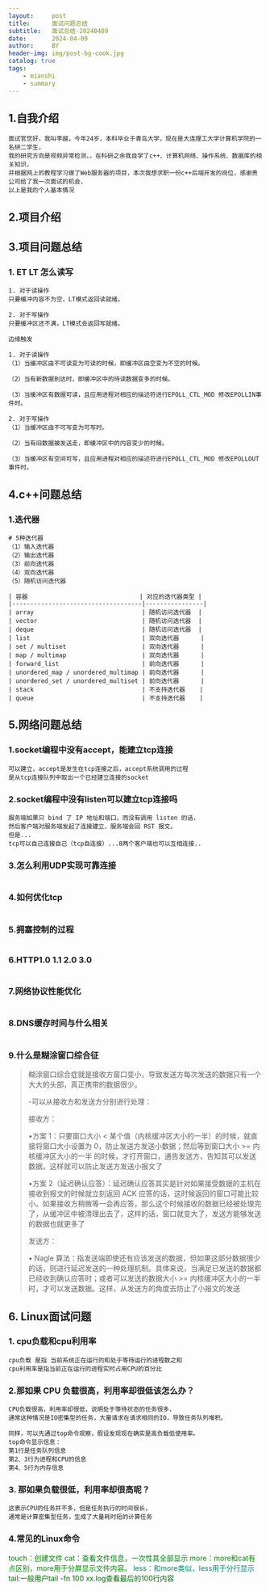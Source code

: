```yaml
---
layout:     post
title:      面试问题总结
subtitle:   面试总结-20240409
date:       2024-04-09
author:     BY
header-img: img/post-bg-cook.jpg
catalog: true
tags:
    - mianshi
    - summary
---
```



## 1.自我介绍

```
面试官您好，我叫李越，今年24岁，本科毕业于青岛大学，现在是大连理工大学计算机学院的一名研二学生，
我的研究方向是视频异常检测，，在科研之余我自学了c++、计算机网络、操作系统、数据库的相关知识，
并根据网上的教程学习做了Web服务器的项目，本次我想求职一份c++后端开发的岗位，感谢贵公司给了我一次面试的机会，
以上是我的个人基本情况
```

## 2.项目介绍

## 3.项目问题总结

### 1. ET LT 怎么读写

```水平触发
1. 对于读操作
只要缓冲内容不为空，LT模式返回读就绪。

2. 对于写操作
只要缓冲区还不满，LT模式会返回写就绪。

边缘触发

1. 对于读操作
（1）当缓冲区由不可读变为可读的时候，即缓冲区由空变为不空的时候。

（2）当有新数据到达时，即缓冲区中的待读数据变多的时候。

（3）当缓冲区有数据可读，且应用进程对相应的描述符进行EPOLL_CTL_MOD 修改EPOLLIN事件时。

2. 对于写操作
（1）当缓冲区由不可写变为可写时。

（2）当有旧数据被发送走，即缓冲区中的内容变少的时候。

（3）当缓冲区有空间可写，且应用进程对相应的描述符进行EPOLL_CTL_MOD 修改EPOLLOUT事件时。
```

## 4.c++问题总结

### 1.迭代器

```
# 5种迭代器
（1）输入迭代器
（2）输出迭代器
（3）前向迭代器
（4）双向迭代器
（5）随机访问迭代器

| 容器                               | 对应的迭代器类型 |
|------------------------------------|----------------|
| array                              | 随机访问迭代器  |
| vector                             | 随机访问迭代器  |
| deque                              | 随机访问迭代器  |
| list                               | 双向迭代器      |
| set / multiset                     | 双向迭代器      |
| map / multimap                     | 双向迭代器      |
| forward_list                       | 前向迭代器      |
| unordered_map / unordered_multimap | 前向迭代器      |
| unordered_set / unordered_multiset | 前向迭代器      |
| stack                              | 不支持迭代器    |
| queue                              | 不支持迭代器    |

```

## 5.网络问题总结

### 1.socket编程中没有accept，能建立tcp连接

```
可以建立，accept是发生在tcp连接之后，accept系统调用的过程
是从tcp连接队列中取出一个已经建立连接的socket
```

### 2.socket编程中没有listen可以建立tcp连接吗

```
服务端如果只 bind 了 IP 地址和端口，而没有调用 listen 的话，
然后客户端对服务端发起了连接建立，服务端会回 RST 报文。
但是...
tcp可以自己连接自己（tcp自连接）...8两个客户端也可以互相连接..
```

### 3.怎么利用UDP实现可靠连接
```

```

### 4.如何优化tcp
```

```

### 5.拥塞控制的过程
```

```

### 6.HTTP1.0 1.1 2.0 3.0
```

```

### 7.网络协议性能优化
```

```

### 8.DNS缓存时间与什么相关
```

```

### 9.什么是糊涂窗口综合征
> 糊涂窗口综合症就是接收方窗口变小，导致发送方每次发送的数据只有一个大大的头部，真正携带的数据很少。
>
> -可以从接收方和发送方分别进行处理：
>
> 接收方：
>
> •方案 1：只要窗口大小 < 某个值（内核缓冲区大小的一半）的时候，就直接将窗口大小设置为 0，防止发送方发送小数据；然后等到窗口大小 >= 内核缓冲区大小的一半 的时候，才打开窗口，通告发送方，告知其可以发送数据。这样就可以防止发送方发送小报文了
>
> •方案 2（延迟确认应答）：延迟确认应答其实是针对如果接受数据的主机在接收到报文的时候就立刻返回 ACK 应答的话，这时候返回的窗口可能比较小。如果接收方稍微等一会再应答，那么这个时候接收的数据已经被处理完了，从缓冲区中被清理出去了，这样的话，窗口就变大了，发送方能够发送的数据也就更多了
>
> 发送方：
>
> • Nagle 算法：指发送端即使还有应该发送的数据，但如果这部分数据很少的话，则进行延迟发送的一种处理机制。具体来说，当满足已发送的数据都已经收到确认应答时；或者可以发送的数据大小 >= 内核缓冲区大小的一半时，才可以发送数据。这样，从发送方的角度去防止了小报文的发送





## 6. Linux面试问题
### 1. cpu负载和cpu利用率
```
cpu负载 是指 当前系统正在运行的和处于等待运行的进程数之和
cpu利用率是指当前正在运行的进程实时占用CPU的百分比
```
### 2.那如果 CPU 负载很高，利用率却很低该怎么办？
```
CPU负载很高，利用率却很低，说明处于等待状态的任务很多，
通常这种情况是IO密集型的任务，大量请求在请求相同的IO，导致任务队列堆积。

同样，可以先通过top命令观察，假设发现现在确实是高负载低使用率。
top命令显示信息：
第1行是任务队列信息
第2、3行为进程和CPU的信息
第4、5行为内存信息
```
### 3. 那如果负载很低，利用率却很高呢？
```
这表示CPU的任务并不多，但是任务执行的时间很长，
通常是计算密集型任务，生成了大量耗时短的计算任务
```
### 4.常见的Linux命令
<span style="color:#008000">touch：创建文件</span>
<span style="color:#008011">cat：查看文件信息，一次性其全部显示</span>
<span style="color:#008900">more：more和cat有点区别，more用于分屏显示文件内容。</span>
<span style="color:#008670">less：和more类似，less用于分行显示</span>
<span style="color:#006700">tail:一般用户tail -fn 100 xx.log查看最后的100行内容</span>

